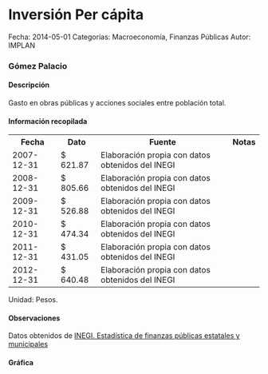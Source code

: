 Inversión Per cápita
=====

Fecha: 2014-05-01
Categorías: Macroeconomía, Finanzas Públicas
Autor: IMPLAN

### Gómez Palacio

#### Descripción

Gasto en obras públicas y acciones sociales entre población total.

#### Información recopilada

<table class="table table-hover table-bordered">
  <tr><th>Fecha</th><th>Dato</th><th>Fuente</th><th>Notas</th></tr>
  <tr><td>2007-12-31</td><td>$ 621.87</td><td>Elaboración propia con datos obtenidos del INEGI</td><td></td></tr>
  <tr><td>2008-12-31</td><td>$ 805.66</td><td>Elaboración propia con datos obtenidos del INEGI</td><td></td></tr>
  <tr><td>2009-12-31</td><td>$ 526.88</td><td>Elaboración propia con datos obtenidos del INEGI</td><td></td></tr>
  <tr><td>2010-12-31</td><td>$ 474.34</td><td>Elaboración propia con datos obtenidos del INEGI</td><td></td></tr>
  <tr><td>2011-12-31</td><td>$ 431.05</td><td>Elaboración propia con datos obtenidos del INEGI</td><td></td></tr>
  <tr><td>2012-12-31</td><td>$ 640.48</td><td>Elaboración propia con datos obtenidos del INEGI</td><td></td></tr>
</table>

Unidad: Pesos.

#### Observaciones

Datos obtenidos de [INEGI. Estadística de finanzas públicas estatales y municipales](http://www.inegi.org.mx/sistemas/olap/Proyectos/bd/continuas/finanzaspublicas/FPMun.asp?s=est&c=11289&proy=efipem_fmun)

#### Gráfica

<div id="Morriskztdarwg" class="grafica"></div>
  <!-- JAVASCRIPT DE LA GRAFICA EN Morriskztdarwg -->
  <script>
  new Morris.Bar({
    element: 'Morriskztdarwg',
    data: [
      { fecha: '2007-12-31', dato: 621.87 },
      { fecha: '2008-12-31', dato: 805.66 },
      { fecha: '2009-12-31', dato: 526.88 },
      { fecha: '2010-12-31', dato: 474.34 },
      { fecha: '2011-12-31', dato: 431.05 },
      { fecha: '2012-12-31', dato: 640.48 }
    ],
    xkey: 'fecha',
    ykeys: ['dato'],
    labels: ['Dato']
  });
  </script>
